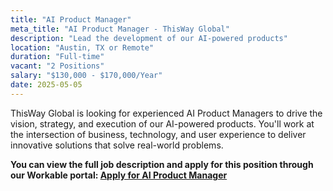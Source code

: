 ```yaml
---
title: "AI Product Manager"
meta_title: "AI Product Manager - ThisWay Global"
description: "Lead the development of our AI-powered products"
location: "Austin, TX or Remote"
duration: "Full-time"
vacant: "2 Positions"
salary: "$130,000 - $170,000/Year"
date: 2025-05-05
---
```


ThisWay Global is looking for experienced AI Product Managers to drive the vision, strategy, and execution of our AI-powered products. You'll work at the intersection of business, technology, and user experience to deliver innovative solutions that solve real-world problems.

**You can view the full job description and apply for this position through our Workable portal: [Apply for AI Product Manager](https://apply.workable.com/thiswayglobal/j/AI-Product-Manager/)**
